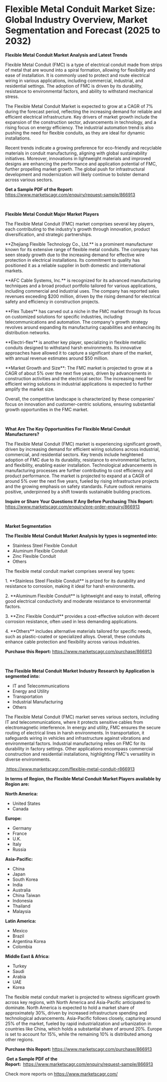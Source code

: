 <p><h1>Flexible Metal Conduit Market Size: Global Industry Overview, Market Segmentation and Forecast (2025 to 2032)</h1></p><p><strong>Flexible Metal Conduit Market Analysis and Latest Trends</strong></p>
<p><p>Flexible Metal Conduit (FMC) is a type of electrical conduit made from strips of metal that are wound into a spiral formation, allowing for flexibility and ease of installation. It is commonly used to protect and route electrical wiring in various applications, including commercial, industrial, and residential settings. The adoption of FMC is driven by its durability, resistance to environmental factors, and ability to withstand mechanical stress.</p><p>The Flexible Metal Conduit Market is expected to grow at a CAGR of 7% during the forecast period, reflecting the increasing demand for reliable and efficient electrical infrastructure. Key drivers of market growth include the expansion of the construction sector, advancements in technology, and a rising focus on energy efficiency. The industrial automation trend is also pushing the need for flexible conduits, as they are ideal for dynamic installations.</p><p>Recent trends indicate a growing preference for eco-friendly and recyclable materials in conduit manufacturing, aligning with global sustainability initiatives. Moreover, innovations in lightweight materials and improved designs are enhancing the performance and application potential of FMC, further propelling market growth. The global push for infrastructural development and modernization will likely continue to bolster demand across various sectors.</p></p>
<p><strong>Get a Sample PDF of the Report:&nbsp;</strong> <a href="https://www.marketscagr.com/enquiry/request-sample/866913?utm_campaign=2792&utm_medium=2&utm_source=Github&utm_content=ia&utm_term=01042025&utm_id=flexible-metal-conduit">https://www.marketscagr.com/enquiry/request-sample/866913</a></p>
<p>&nbsp;</p>
<p><strong>Flexible Metal Conduit Major Market Players</strong></p>
<p><p>The Flexible Metal Conduit (FMC) market comprises several key players, each contributing to the industry's growth through innovation, product diversification, and strategic partnerships. </p><p>**Zhejiang Flexible Technology Co., Ltd.** is a prominent manufacturer known for its extensive range of flexible metal conduits. The company has seen steady growth due to the increasing demand for effective wire protection in electrical installations. Its commitment to quality has positioned it as a reliable supplier in both domestic and international markets.</p><p>**AFC Cable Systems, Inc.** is recognized for its advanced manufacturing techniques and a broad product portfolio tailored for various applications, including commercial and industrial uses. The company has reported sales revenues exceeding $200 million, driven by the rising demand for electrical safety and efficiency in construction projects.</p><p>**Flex Tubes** has carved out a niche in the FMC market through its focus on customized solutions for specific industries, including telecommunications and automation. The company's growth strategy revolves around expanding its manufacturing capabilities and enhancing its distribution networks.</p><p>**Electri-flex** is another key player, specializing in flexible metallic conduits designed to withstand harsh environments. Its innovative approaches have allowed it to capture a significant share of the market, with annual revenue estimates around $50 million.</p><p>**Market Growth and Size**: The FMC market is projected to grow at a CAGR of about 5% over the next five years, driven by advancements in construction activities and the electrical sector. The increasing need for efficient wiring solutions in industrial applications is expected to further amplify the market size.</p><p>Overall, the competitive landscape is characterized by these companies' focus on innovation and customer-centric solutions, ensuring substantial growth opportunities in the FMC market.</p></p>
<p>&nbsp;</p>
<p><strong>What Are The Key Opportunities For Flexible Metal Conduit Manufacturers?</strong></p>
<p><p>The Flexible Metal Conduit (FMC) market is experiencing significant growth, driven by increasing demand for efficient wiring solutions across industrial, commercial, and residential sectors. Key trends include heightened adoption of FMC due to its durability, resistance to environmental factors, and flexibility, enabling easier installation. Technological advancements in manufacturing processes are further contributing to cost efficiency and product performance. The market is projected to expand at a CAGR of around 5% over the next five years, fueled by rising infrastructure projects and the growing emphasis on safety standards. Future outlook remains positive, underpinned by a shift towards sustainable building practices.</p></p>
<p><strong>Inquire or Share Your Questions If Any Before Purchasing This Report:</strong> <a href="https://www.marketscagr.com/enquiry/pre-order-enquiry/866913?utm_campaign=2792&utm_medium=2&utm_source=Github&utm_content=ia&utm_term=01042025&utm_id=flexible-metal-conduit">https://www.marketscagr.com/enquiry/pre-order-enquiry/866913</a></p>
<p>&nbsp;</p>
<p><strong>Market Segmentation</strong></p>
<p><strong>The Flexible Metal Conduit Market Analysis by types is segmented into:</strong></p>
<p><ul><li>Stainless Steel Flexible Conduit</li><li>Aluminum Flexible Conduit</li><li>Zinc Flexible Conduit</li><li>Others</li></ul></p>
<p><p>The flexible metal conduit market comprises several key types: </p><p>1. **Stainless Steel Flexible Conduit** is prized for its durability and resistance to corrosion, making it ideal for harsh environments.</p><p>2. **Aluminum Flexible Conduit** is lightweight and easy to install, offering good electrical conductivity and moderate resistance to environmental factors.</p><p>3. **Zinc Flexible Conduit** provides a cost-effective solution with decent corrosion resistance, often used in less demanding applications.</p><p>4. **Others** includes alternative materials tailored for specific needs, such as plastic-coated or specialized alloys. Overall, these conduits enhance cable protection and flexibility across various industries.</p></p>
<p><strong>Purchase this Report:&nbsp;</strong><a href="https://www.marketscagr.com/purchase/866913?utm_campaign=2792&utm_medium=2&utm_source=Github&utm_content=ia&utm_term=01042025&utm_id=flexible-metal-conduit">https://www.marketscagr.com/purchase/866913</a></p>
<p>&nbsp;</p>
<p><strong>The Flexible Metal Conduit Market Industry Research by Application is segmented into:</strong></p>
<p><ul><li>IT and Telecommunications</li><li>Energy and Utility</li><li>Transportation</li><li>Industrial Manufacturing</li><li>Others</li></ul></p>
<p><p>The Flexible Metal Conduit (FMC) market serves various sectors, including IT and telecommunications, where it protects sensitive cables from electromagnetic interference. In energy and utility, FMC ensures the secure routing of electrical lines in harsh environments. In transportation, it safeguards wiring in vehicles and infrastructure against vibrations and environmental factors. Industrial manufacturing relies on FMC for its durability in factory settings. Other applications encompass commercial construction and residential installations, highlighting FMC's versatility in diverse environments.</p></p>
<p><a href="https://www.marketscagr.com/flexible-metal-conduit-r866913?utm_campaign=2792&utm_medium=2&utm_source=Github&utm_content=ia&utm_term=01042025&utm_id=flexible-metal-conduit">&nbsp;https://www.marketscagr.com/flexible-metal-conduit-r866913</a></p>
<p><strong>In terms of Region, the Flexible Metal Conduit Market Players available by Region are:</strong></p>
<p>
    <p> <strong> North America: </strong>
        <ul>
            <li>United States</li>
            <li>Canada</li>
        </ul>
        </p> 
    <p> <strong> Europe: </strong>
        <ul>
            <li>Germany</li>
            <li>France</li>
            <li>U.K.</li>
            <li>Italy</li>
            <li>Russia</li>
        </ul>
        </p> 
    <p> <strong> Asia-Pacific: </strong>
        <ul>
            <li>China</li>
            <li>Japan</li>
            <li>South Korea</li>
            <li>India</li>
            <li>Australia</li>
            <li>China Taiwan</li>
            <li>Indonesia</li>
            <li>Thailand</li>
            <li>Malaysia</li>
        </ul>
        </p> 
    <p> <strong> Latin America: </strong>
        <ul>
            <li>Mexico</li>
            <li>Brazil</li>
            <li>Argentina Korea</li>
            <li>Colombia</li>
        </ul>
        </p> 
    <p> <strong> Middle East & Africa: </strong>
        <ul>
            <li>Turkey</li>
            <li>Saudi</li>
            <li>Arabia</li>
            <li>UAE</li>
            <li>Korea</li>
        </ul>
    </p>
    </p>
<p><p>The flexible metal conduit market is projected to witness significant growth across key regions, with North America and Asia-Pacific anticipated to dominate. North America is expected to hold a market share of approximately 30%, driven by increased infrastructure spending and technological advancements. Asia-Pacific follows closely, capturing around 25% of the market, fueled by rapid industrialization and urbanization in countries like China, which holds a substantial share of around 20%. Europe is set to account for 15%, while the remaining 10% is distributed among other regions.</p></p>
<p><strong>Purchase this Report: </strong><a href="https://www.marketscagr.com/purchase/866913?utm_campaign=2792&utm_medium=2&utm_source=Github&utm_content=ia&utm_term=01042025&utm_id=flexible-metal-conduit">https://www.marketscagr.com/purchase/866913</a></p>
<p>&nbsp;<strong>Get a Sample PDF of the Report:&nbsp;&nbsp;</strong><a href="https://www.marketscagr.com/enquiry/request-sample/866913?utm_campaign=2792&utm_medium=2&utm_source=Github&utm_content=ia&utm_term=01042025&utm_id=flexible-metal-conduit">https://www.marketscagr.com/enquiry/request-sample/866913</a></p>
<p><strong></strong></p>
<p>Check more reports on <a href="https://www.marketscagr.com/?utm_campaign=2792&utm_medium=2&utm_source=Github&utm_content=ia&utm_term=01042025&utm_id=flexible-metal-conduit">https://www.marketscagr.com/</a></p>
